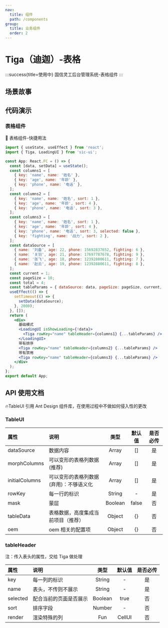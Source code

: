 ```yaml
---
nav:
  title: 组件
  path: /components
group:
  title: 业务组件
  order: 2
---
```


# Tiga（迪迦）-表格

:::success{title=使用中}
国信灵工后台管理系统-表格组件
:::

## 场景故事

## 代码演示

### 表格组件

💎 表格组件-快捷用法

```jsx
import { useState, useEffect } from 'react';
import { Tiga, LoadingUI } from 'sic-ui';

const App: React.FC = () => {
  const [data, setData] = useState();
  const columns1 = [
    { key: 'name', name: '姓名' },
    { key: 'age', name: '年龄' },
    { key: 'phone', name: '电话' },
  ];
  const columns2 = [
    { key: 'name', name: '姓名', sort: 1 },
    { key: 'age', name: '年龄', sort: 4 },
    { key: 'phone', name: '电话', sort: 3 },
  ];
  const columns3 = [
    { key: 'name', name: '姓名', sort: 1 },
    { key: 'age', name: '年龄', sort: 4 },
    { key: 'phone', name: '电话', sort: 3, selected: false },
    { key: 'fighting', name: '战力', sort: 2 },
  ];
  const dataSource = [
    { name: '刘备', age: 22, phone: 15692837652, fighting: 6 },
    { name: '关羽', age: 21, phone: 17697787678, fighting: 9 },
    { name: '张飞', age: 18, phone: 12392880611, fighting: 7 },
    { name: '赵云', age: 19, phone: 12392880611, fighting: 8 },
  ];
  const current = 1;
  const pageSize = 10;
  const total = 4;
  const tableParams = { dataSource: data, pageSize: pageSize, current, total };
  useEffect(() => {
    setTimeout(() => {
      setData(dataSource);
    }, 2000);
  }, []);
  return (
    <div>
      基础模式
      <LoadingUI isShowLoading={!data}>
        <Tiga rowKey="name" tableHeader={columns1} {...tableParams} />
      </LoadingUI>
      带有排序
      <Tiga rowKey="name" tableHeader={columns2} {...tableParams} />
      带有禁用
      <Tiga rowKey="name" tableHeader={columns3} {...tableParams} />
    </div>
  );
};
export default App;
```

## API 使用文档

🔥TableUI 引用 Ant Design 组件库，在使用过程中不做如何侵入性的更改

### TableUI

<font size=1>

| 属性           | 说明                                   |  类型   | 默认值 | 是否必传 |
| :------------- | :------------------------------------- | :-----: | :----: | :------: |
| dataSource     | 数据内容                               |  Array  |   []   |    是    |
| morphColumns   | 可以变形的表格列数据(推荐)             |  Array  |   []   |    是    |
| initialColumns | 可以变形的表格列数据(弃用)：不够语义化 |  Array  |   []   |    是    |
| rowKey         | 每一行的标识                           | String  |   -    |    是    |
| mask           | 蒙层                                   | Boolean | false  |    否    |
| tableData      | 表格数据，高度集成当前项目（推荐）     | Object  |   {}   |    否    |
| oem            | oem 相关的配置项                       | Object  |   {}   |    否    |

</font>

### tableHeader

注：传入表头的属性，交给 Tiga 做处理

<font size=1>

| 属性     | 说明                   |  类型   | 默认值 | 是否必传 |
| :------- | :--------------------- | :-----: | :----: | :------: |
| key      | 每一列的标识           | String  |   -    |    是    |
| name     | 表头，不传则不展示     | String  |   -    |    是    |
| selected | 配合当前的页面是否展示 | Boolean |  true  |    否    |
| sort     | 排序字段               | Number  |   -    |    否    |
| render   | 渲染特殊的列           |   Fun   | CellUI |    否    |

</font>
